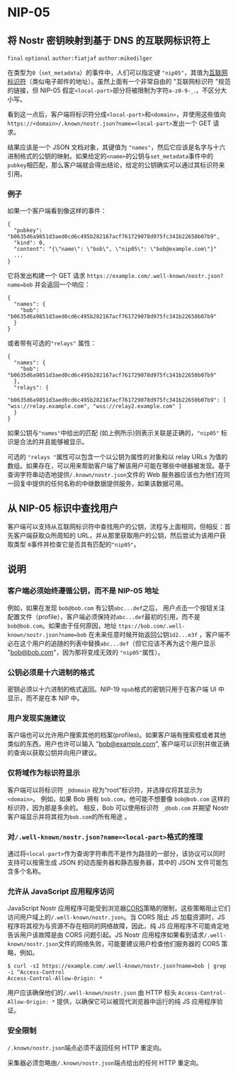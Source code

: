# NIP-05

## 将 Nostr 密钥映射到基于 DNS 的互联网标识符上

`final` `optional` `author:fiatjaf` `author:mikedilger`

在类型为`0`（`set_metadata`）的事件中，人们可以指定键 `"nip05"`，其值为[互联网标识符](https://datatracker.ietf.org/doc/html/rfc5322#section-3.4.1)（类似电子邮件的地址）。虽然上面有一个非常自由的 "互联网标识符 "规范的链接，但 NIP-05 假定`<local-part>`部分将被限制为字符`a-z0-9-_`.，不区分大小写。

看到这一点后，客户端将标识符分成`<local-part>`和`<domain>`，并使用这些值向`https://<domain>/.known/nostr.json?name=<local-part>`发出一个 GET 请求。

结果应该是一个 JSON 文档对象，其键值为 `"names"`，然后它应该是名字与十六进制格式的公钥的映射。如果给定的`<name>`的公钥与`set_metadata`事件中的`pubkey`相匹配，那么客户端就会得出结论，给定的公钥确实可以通过其标识符来引用。

### 例子

如果一个客户端看到像这样的事件：

```
{
  "pubkey": "b0635d6a9851d3aed0cd6c495b282167acf761729078d975fc341b22650b07b9",
  "kind": 0,
  "content": "{\"name\": \"bob\", \"nip05\": \"bob@example.com\"}"
  ...
}
```

它将发出构建一个 GET 请求 `https://example.com/.well-known/nostr.json?name=bob` 并会返回一个响应：

```
{
  "names": {
    "bob": "b0635d6a9851d3aed0cd6c495b282167acf761729078d975fc341b22650b07b9"
  }
}
```

或者带有可选的`"relays"` 属性：

```
{
  "names": {
    "bob": "b0635d6a9851d3aed0cd6c495b282167acf761729078d975fc341b22650b07b9"
  },
  "relays": {
    "b0635d6a9851d3aed0cd6c495b282167acf761729078d975fc341b22650b07b9": [ "wss://relay.example.com", "wss://relay2.example.com" ]
  }
}
```

如果公钥与`"names"`中给出的匹配 (如上例所示)则表示关联是正确的，`"nip05"` 标识是合法的并且能够被显示。

可选的 `"relays "`属性可以包含一个以公钥为属性的对象和以 relay URLs 为值的数组。如果存在，可以用来帮助客户端了解该用户可能在哪些中继器被发现。基于查询字符串动态地提供`/.known/nostr.json`文件的 Web 服务器应该也为他们在同一回复中提供的任何名称的中继数据提供服务，如果该数据可用。

## 从 NIP-05 标识中查找用户

客户端可以支持从互联网标识符中查找用户的公钥，流程与上面相同，但相反：首先客户端获取众所周知的 URL，并从那里获取用户的公钥，然后尝试为该用户获取类型 `0`事件并检查它是否具有匹配的`"nip05"`。

## 说明

### 客户端必须始终遵循公钥，而不是 NIP-05 地址

例如，如果在发现 `bob@bob.com` 有公钥`abc...def`之后， 用户点击一个按钮关注配置文件（profile），客户端必须保持对`abc...def`最初的引用，而不是`bob@bob.com`。如果由于任何原因，地址 `ttps://bob.com/.well-known/nostr.json?name=bob` 在未来任意时候开始返回公钥`1d2...e3f` ，客户端不必在这个用户的追随的列表中替换`abc...def`（但它应该不再为这个用户显示 "bob@bob.com"，因为那将变成无效的 `"nip05"`属性）。

### 公钥必须是十六进制的格式

密钥必须以十六进制的格式返回。NIP-19 `npub`格式的密钥只用于在客户端 UI 中显示，而不是在本 NIP 中。

### 用户发现实施建议

客户端也可以允许用户搜索其他的档案(profiles)。如果客户端有搜索框或者其他类似的东西，用户也许可以输入 "bob@example.com", 客户端可以识别并做正确的查询以获取公钥并向用户建议。

### 仅将域作为标识符显示

客户端可以将标识符 `_@domain` 视为“root”标识符，并选择仅将其显示为 `<domain>`。 例如，如果 Bob 拥有 `bob.com`，他可能不想要像 `bob@bob.com` 这样的标识符，因为那是多余的。 相反，Bob 可以使用标识符` _@bob.com` 并期望 Nostr 客户端显示并将其视为`bob.com`的所有用途 。

### 对`/.well-known/nostr.json?name=<local-part>`格式的推理

通过将`<local-part>`作为查询字符串而不是作为路径的一部分，该协议可以同时支持可以按需生成 JSON 的动态服务器和静态服务器，其中的 JSON 文件可能包含多个名称。

### 允许从 JavaScript 应用程序访问

JavaScript Nostr 应用程序可能受到浏览器[CORS](https://developer.mozilla.org/en-US/docs/Web/HTTP/CORS)策略的限制，这些策略阻止它们访问用户域上的`/.well-known/nostr.json`。当 CORS 阻止 JS 加载资源时，JS 程序将其视为与资源不存在相同的网络故障，因此，纯 JS 应用程序不可能肯定地告诉用户该故障是由 CORS 问题引起。JS Nostr 应用程序如果看到请求`/.well-known/nostr.json`文件的网络失败，可能要建议用户检查他们服务器的 CORS 策略，例如。

```
$ curl -sI https://example.com/.well-known/nostr.json?name=bob | grep -i ^Access-Control
Access-Control-Allow-Origin: *
```

用户应该确保他们的`/.well-known/nostr.json` 由 HTTP 标头 `Access-Control-Allow-Origin: *` 提供，以确保它可以被现代浏览器中运行的纯 JS 应用程序验证。

### 安全限制

`/.known/nostr.json`端点必须不返回任何 HTTP 重定向。

采集器必须忽略由`/.known/nostr.json`端点给出的任何 HTTP 重定向。

